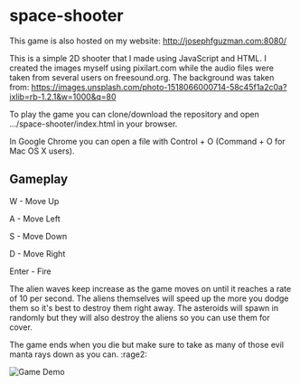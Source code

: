 # space-shooter

This game is also hosted on my website: http://josephfguzman.com:8080/

This is a simple 2D shooter that I made using JavaScript and HTML. I created the
images myself using pixilart.com while the audio files were taken from several
users on freesound.org. The background was taken from: https://images.unsplash.com/photo-1518066000714-58c45f1a2c0a?ixlib=rb-1.2.1&w=1000&q=80

To play the game you can clone/download the repository and open
.../space-shooter/index.html in your browser.

In Google Chrome you can open a file with Control + O (Command + O for Mac OS X
users).

## Gameplay

W - Move Up

A - Move Left

S - Move Down

D - Move Right

Enter - Fire

The alien waves keep increase as the game moves on until it reaches a rate of 10
per second. The aliens themselves will speed up the more you dodge them so it's
best to destroy them right away. The asteroids will spawn in randomly but they
will also destroy the aliens so you can use them for cover. 

The game ends when you die but make sure to take as many of those evil manta rays
down as you can. :rage2:

![Game Demo](https://raw.githubusercontent.com/leetcoder0/space-shooter/master/gameplay.gif)

